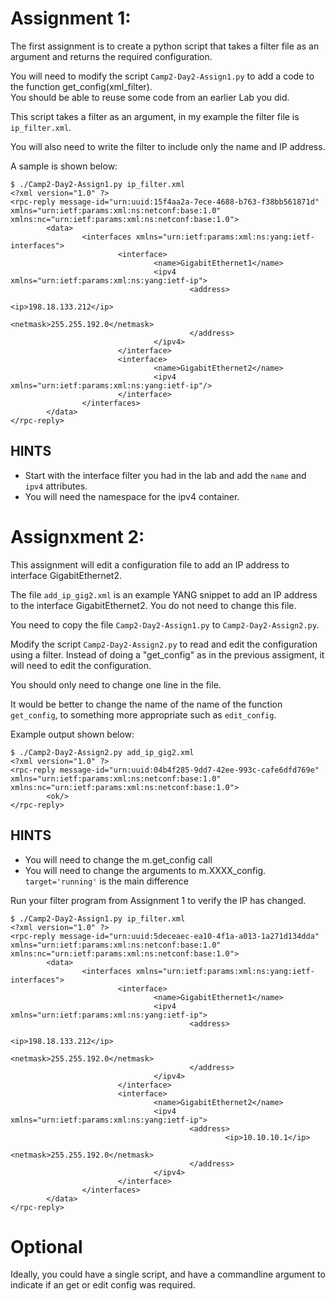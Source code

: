 # Assignment 1:
The first assignment is to create a python script that takes a filter file as an argument and returns the required configuration.

You will need to modify the script `Camp2-Day2-Assign1.py` to add a code to the function get_config(xml_filter).  
You should be able to reuse some code from an earlier Lab you did.

This script takes a filter as an argument, in my example the filter file is `ip_filter.xml`.

You will also need to write the filter to include only the name and IP address.

A sample is shown below:

```buildoutcfg
$ ./Camp2-Day2-Assign1.py ip_filter.xml 
<?xml version="1.0" ?>
<rpc-reply message-id="urn:uuid:15f4aa2a-7ece-4688-b763-f38bb561871d" xmlns="urn:ietf:params:xml:ns:netconf:base:1.0" xmlns:nc="urn:ietf:params:xml:ns:netconf:base:1.0">
        <data>
                <interfaces xmlns="urn:ietf:params:xml:ns:yang:ietf-interfaces">
                        <interface>
                                <name>GigabitEthernet1</name>
                                <ipv4 xmlns="urn:ietf:params:xml:ns:yang:ietf-ip">
                                        <address>
                                                <ip>198.18.133.212</ip>
                                                <netmask>255.255.192.0</netmask>
                                        </address>
                                </ipv4>
                        </interface>
                        <interface>
                                <name>GigabitEthernet2</name>
                                <ipv4 xmlns="urn:ietf:params:xml:ns:yang:ietf-ip"/>
                        </interface>
                </interfaces>
        </data>
</rpc-reply>

```
## HINTS
- Start with the interface filter you had in the lab and add the `name` and `ipv4` attributes.
- You will need the namespace for the ipv4 container.


# Assignxment 2:
This assignment will edit a configuration file to add an IP address to interface GigabitEthernet2.

The file `add_ip_gig2.xml` is an example YANG snippet to add an IP address to the interface GigabitEthernet2.  You do not need to change this file.

You need to copy the file `Camp2-Day2-Assign1.py` to  `Camp2-Day2-Assign2.py`.

Modify the script `Camp2-Day2-Assign2.py` to read and edit the configuration using a filter.  Instead of doing a "get_config" as in the previous assigment, it will need to edit the configuration.

You should only need to change one line in the file.  

It would be better to change the name of the name of the function `get_config`, to something more appropriate such as `edit_config`.

Example output shown below:
```buildoutcfg
$ ./Camp2-Day2-Assign2.py add_ip_gig2.xml 
<?xml version="1.0" ?>
<rpc-reply message-id="urn:uuid:04b4f285-9dd7-42ee-993c-cafe6dfd769e" xmlns="urn:ietf:params:xml:ns:netconf:base:1.0" xmlns:nc="urn:ietf:params:xml:ns:netconf:base:1.0">
        <ok/>
</rpc-reply>

```

## HINTS
- You will need to change the m.get_config call
- You will need to change the arguments to m.XXXX_config.  `target='running'` is the main difference

Run your filter program from Assignment 1 to verify the IP has changed. 

```buildoutcfg
$ ./Camp2-Day2-Assign1.py ip_filter.xml 
<?xml version="1.0" ?>
<rpc-reply message-id="urn:uuid:5deceaec-ea10-4f1a-a013-1a271d134dda" xmlns="urn:ietf:params:xml:ns:netconf:base:1.0" xmlns:nc="urn:ietf:params:xml:ns:netconf:base:1.0">
        <data>
                <interfaces xmlns="urn:ietf:params:xml:ns:yang:ietf-interfaces">
                        <interface>
                                <name>GigabitEthernet1</name>
                                <ipv4 xmlns="urn:ietf:params:xml:ns:yang:ietf-ip">
                                        <address>
                                                <ip>198.18.133.212</ip>
                                                <netmask>255.255.192.0</netmask>
                                        </address>
                                </ipv4>
                        </interface>
                        <interface>
                                <name>GigabitEthernet2</name>
                                <ipv4 xmlns="urn:ietf:params:xml:ns:yang:ietf-ip">
                                        <address>
                                                <ip>10.10.10.1</ip>
                                                <netmask>255.255.192.0</netmask>
                                        </address>
                                </ipv4>
                        </interface>
                </interfaces>
        </data>
</rpc-reply>
```

# Optional
Ideally, you could have a single script, and have a commandline argument to indicate if an get or edit config was required.